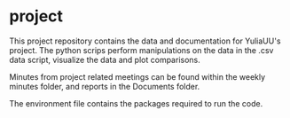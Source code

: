 # project

This project repository contains the data and documentation for YuliaUU's project.
The python scrips perform manipulations on the data in the .csv data script, visualize the data and plot comparisons.

Minutes from project related meetings can be found within the weekly minutes folder, and reports in the Documents folder.

The environment file contains the packages required to run the code.

